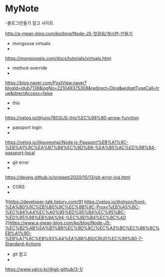 # MyNote

-블로그만들기 참고 사이트

http://a-mean-blog.com/ko/blog/Node-JS-첫걸음/게시판-만들기


- mongoose virtuals
- 
https://mongoosejs.com/docs/tutorials/virtuals.html

- method-override
- 
https://blog.naver.com/PostView.naver?blogId=jdub7138&logNo=221049375308&redirect=Dlog&widgetTypeCall=true&directAccess=false

- this
- 
https://velog.io/@juno7803/JS-this%EC%99%80-arrow-function

- passport login
- 
https://velog.io/@suyeonpi/Node.js-Passport%EB%A1%9C-%EB%A1%9C%EA%B7%B8%EC%9D%B8-%EA%B5%AC%ED%98%84-passport-local

- git error
- 
https://devejs.github.io/snippet/2020/10/13/git-error-log.html

- CORS
- 
1)https://developer-talk.tistory.com/91
https://velog.io/@shson/front-%EA%B0%9C%EB%B0%9C%EC%8B%9C-Proxy%EB%A5%BC-%EC%84%A4%EC%A0%95%ED%95%B4%EC%95%BC-%ED%95%98%EB%8A%94-%EC%9D%B4%EC%9C%A0
2)https://www.a-mean-blog.com/ko/blog/Node-JS-%EC%B2%AB%EA%B1%B8%EC%9D%8C/%EC%A3%BC%EC%86%8C%EB%A1%9D-%EB%A7%8C%EB%93%A4%EA%B8%B0/CRUD%EC%99%80-7-Standard-Actions

- git 참고
- 
https://www.yalco.kr/@git-github/3-1/
